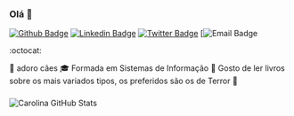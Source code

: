 ### Olá 👋

[![Github Badge](https://img.shields.io/badge/-Github-000?style=flat-square&logo=Github&logoColor=white&link=https://github.com/carolinaestrela)](https://github.com/carolinaestrela)
[![Linkedin Badge](https://img.shields.io/badge/-LinkedIn-blue?style=flat-square&logo=Linkedin&logoColor=white&link=https://www.linkedin.com/in/carolina-estrela/)](https://www.linkedin.com/in/carolina-estrela/)
[![Twitter Badge](https://img.shields.io/badge/-Twitter-1ca0f1?style=flat-square&labelColor=1ca0f1&logo=twitter&logoColor=white&link=https://twitter.com/estceo)](https://twitter.com/estceo)
[![Email Badge](https://img.shields.io/badge/email-estrela.carolina%40bol.com.br-brightgreen)

:octocat:

:dog: adoro cães
:mortar_board: Formada em Sistemas de Informação
:green_book: Gosto de ler livros sobre os mais variados tipos, os preferidos são os de Terror :ghost:

### 

![Carolina GitHub Stats](https://github-readme-stats.vercel.app/api?username=carolinaestrela&show_icons=true)


